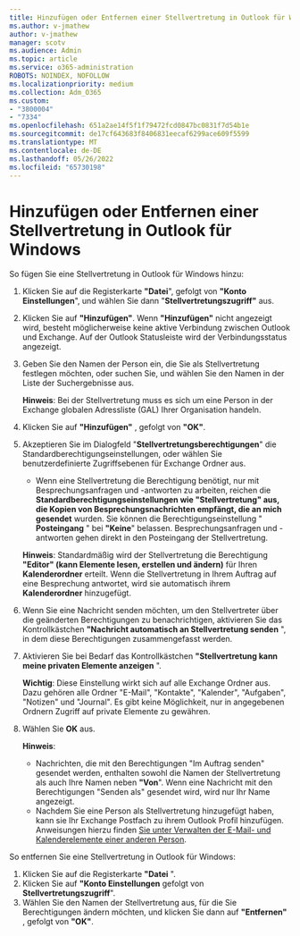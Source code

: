```yaml
---
title: Hinzufügen oder Entfernen einer Stellvertretung in Outlook für Windows
ms.author: v-jmathew
author: v-jmathew
manager: scotv
ms.audience: Admin
ms.topic: article
ms.service: o365-administration
ROBOTS: NOINDEX, NOFOLLOW
ms.localizationpriority: medium
ms.collection: Adm_O365
ms.custom:
- "3800004"
- "7334"
ms.openlocfilehash: 651a2ae14f5f1f79472fcd0847bc0831f7d54b1e
ms.sourcegitcommit: de17cf643683f8406831eecaf6299ace609f5599
ms.translationtype: MT
ms.contentlocale: de-DE
ms.lasthandoff: 05/26/2022
ms.locfileid: "65730198"
---
```

# <a name="how-to-add-or-remove-a-delegate-in-outlook-for-windows"></a>Hinzufügen oder Entfernen einer Stellvertretung in Outlook für Windows

So fügen Sie eine Stellvertretung in Outlook für Windows hinzu: 

1. Klicken Sie auf die Registerkarte **"Datei**", gefolgt von **"Konto Einstellungen**", und wählen Sie dann "**Stellvertretungszugriff"** aus.
2. Klicken Sie auf **"Hinzufügen"**. Wenn **"Hinzufügen"** nicht angezeigt wird, besteht möglicherweise keine aktive Verbindung zwischen Outlook und Exchange. Auf der Outlook Statusleiste wird der Verbindungsstatus angezeigt.
3. Geben Sie den Namen der Person ein, die Sie als Stellvertretung festlegen möchten, oder suchen Sie, und wählen Sie den Namen in der Liste der Suchergebnisse aus.

    **Hinweis**: Bei der Stellvertretung muss es sich um eine Person in der Exchange globalen Adressliste (GAL) Ihrer Organisation handeln.
4. Klicken Sie auf **"Hinzufügen"** , gefolgt von **"OK"**.
5. Akzeptieren Sie im Dialogfeld "**Stellvertretungsberechtigungen**" die Standardberechtigungseinstellungen, oder wählen Sie benutzerdefinierte Zugriffsebenen für Exchange Ordner aus.

    - Wenn eine Stellvertretung die Berechtigung benötigt, nur mit Besprechungsanfragen und -antworten zu arbeiten, reichen die **Standardberechtigungseinstellungen wie "Stellvertretung" aus, die Kopien von Besprechungsnachrichten empfängt, die an mich gesendet** wurden. Sie können die Berechtigungseinstellung " **Posteingang** " bei **"Keine**" belassen. Besprechungsanfragen und -antworten gehen direkt in den Posteingang der Stellvertretung.

    **Hinweis**: Standardmäßig wird der Stellvertretung die Berechtigung **"Editor" (kann Elemente lesen, erstellen und ändern)** für Ihren **Kalenderordner** erteilt. Wenn die Stellvertretung in Ihrem Auftrag auf eine Besprechung antwortet, wird sie automatisch ihrem **Kalenderordner** hinzugefügt.

5. Wenn Sie eine Nachricht senden möchten, um den Stellvertreter über die geänderten Berechtigungen zu benachrichtigen, aktivieren Sie das Kontrollkästchen **"Nachricht automatisch an Stellvertretung senden** ", in dem diese Berechtigungen zusammengefasst werden.
6. Aktivieren Sie bei Bedarf das Kontrollkästchen **"Stellvertretung kann meine privaten Elemente anzeigen** ".

    **Wichtig**: Diese Einstellung wirkt sich auf alle Exchange Ordner aus. Dazu gehören alle Ordner "E-Mail", "Kontakte", "Kalender", "Aufgaben", "Notizen" und "Journal". Es gibt keine Möglichkeit, nur in angegebenen Ordnern Zugriff auf private Elemente zu gewähren.

7. Wählen Sie **OK** aus.

    **Hinweis**:
    - Nachrichten, die mit den Berechtigungen "Im Auftrag senden" gesendet werden, enthalten sowohl die Namen der Stellvertretung als auch Ihre Namen neben **"Von**". Wenn eine Nachricht mit den Berechtigungen "Senden als" gesendet wird, wird nur Ihr Name angezeigt.
    - Nachdem Sie eine Person als Stellvertretung hinzugefügt haben, kann sie Ihr Exchange Postfach zu ihrem Outlook Profil hinzufügen. Anweisungen hierzu finden [Sie unter Verwalten der E-Mail- und Kalenderelemente einer anderen Person](https://support.microsoft.com/office/manage-another-person-s-mail-and-calendar-items-afb79d6b-2967-43b9-a944-a6b953190af5).

So entfernen Sie eine Stellvertretung in Outlook für Windows:

1. Klicken Sie auf die Registerkarte **"Datei** ".
2. Klicken Sie auf **"Konto Einstellungen** gefolgt von **Stellvertretungszugriff**".
3. Wählen Sie den Namen der Stellvertretung aus, für die Sie Berechtigungen ändern möchten, und klicken Sie dann auf **"Entfernen"** , gefolgt von **"OK"**.
